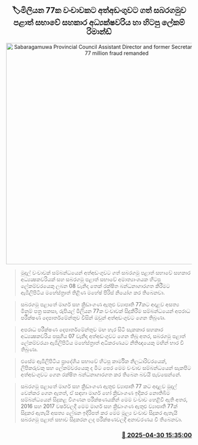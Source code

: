 <p align='center'><b><h2 align='center' title='Sabaragamuwa Provincial Council Assistant Director and former Secretary arrested for 77 million fraud remanded'>🏷මිලියන 77ක වංචාවකට අත්අඩංගුවට ගත් සබරගමුව පළාත් සභාවේ සහකාර අධ්‍යක්ෂවරිය හා හිටපු ලේකම් රිමාන්ඩ්</h2></b></p>
<p align='center'><img src='https://helakuru.sgp1.cdn.digitaloceanspaces.com/esana/images/lib/court-2-archived.jpg' width='600' alt='Sabaragamuwa Provincial Council Assistant Director and former Secretary arrested for 77 million fraud remanded'></p>

> මුදල් වංචාවක් සම්බන්ධයෙන් අත්අඩංගුවට ගත් සබරගමු පළාත් සභාවේ සහකාර අධ්‍යක්‍ෂකවරියක් සහ සබරගමු පළාත් සභාවේ අමාත්‍යාංශයක හිටපු ලේකම්වරයෙකු ලබන 08 වැනිදා තෙක් රක්ෂිත බන්ධනාගාරගත කිරීමට ඇඹිලිපිටිය මහේස්ත්‍රාත් තිළිණ මහේෂ් පීරිස් නියෝග කර තිබෙනවා.

> සබරගමු පළාතේ මාර්ග සහ ක්‍රිඩාංගණ ඇතුළු ව්‍යාපෘති 77කට අදාළව අසත්‍ය මිනුම් පත්‍ර සකසා, රුපියල් මිලියන 77ක වංචාවක් සිදුකිරීම සම්බන්ධයෙන් අපරාධ පරීක්ෂණ දෙපාර්තමේන්තුව විසින් ඔවුන් අත්අඩංගුවට ගෙන තිබුණා.

> අපරාධ පරීක්ෂණ දෙපාර්තමේන්තුව මඟ හැර සිටි‍ සැකකාර සහකාර අධ්‍යක්‍ෂකවරිය පසුගිය 07 වැනිදා අත්අඩංගුවට ගෙන තිබූ අතර, සබරගමු පළාත් ලේකම්වරයා ඇඹිලිපිටිය මහේස්ත්‍රාත් අධිකරණයට නීතිඥයෙකු මඟින් භාර වී තිබුණා.

> එසේම ඇඹිලිපිටිය ප්‍රාදේශිය සභාවේ හිටපු කාර්මික නිලධාරිවරයෙක්, ලිපිකරුවකු සහ ලේකම්වරයෙකු ද මීට පෙර මෙම වංචාව සම්බන්ධයෙන් සැකපිට අත්අඩංගුවට ගෙන රක්ෂිත බන්ධනාගාරගත කර තිබෙන බවයි පැවසෙන්නේ.

> සබරගමු පළාතේ මාර්ග සහ ක්‍රිඩාංගණ ඇතුළු ව්‍යාපෘති 77 කට අදාළව මුදල් වෙන්කර ගෙන ඇතත්, ඒ සඳහා මාර්ග හෝ ක්‍රිඩාංගණ ඉදිකර නොතිබීම සම්බන්ධයෙන් සිදුකළ විගණන පරීක්ෂණයකින් මෙම වංචාව හෙළිවී ඇති අතර, 2016 සහ 2017 වර්ෂවලදී මෙම මාර්ග සහ ක්‍රිඩාංගණ ඇතුළු ව්‍යාපෘති 77ක් සිදුකර ඇතැයි අසත්‍ය ලේඛන ඉදිරිපත් කර මෙම මූල්‍ය වංචාව සිදුකර ඇතැයි සබරගමු පළාත් සභාව සිදුකරන ලද පරීක්ෂණවලදී අනාවරණය වී තිබෙනවා.



<h3 align='right'><a href='https://www.helakuru.lk/esana/p/109695/'>📅 2025-04-30 15:35:00</a></h3>
